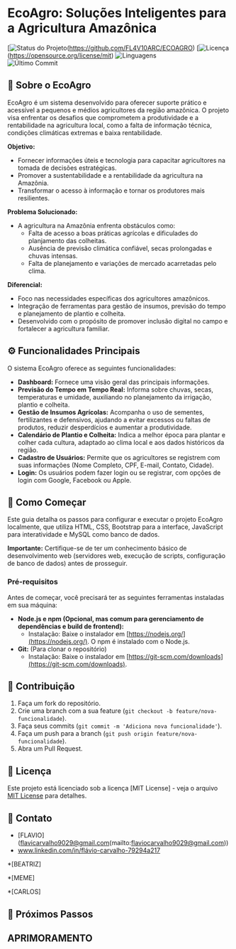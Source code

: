 # EcoAgro: Soluções Inteligentes para a Agricultura Amazônica

[![Status do Projeto](https://img.shields.io/badge/status-em_desenvolvimento-yellow)(https://github.com/FL4V10ARC/ECOAGRO)
[![Licença](https://img.shields.io/badge/licença-MIT-blue.svg)(https://opensource.org/license/mit)
![Linguagens](https://img.shields.io/github/languages/count/FL4V10ARC/ECOAGRO)   
![Último Commit](https://img.shields.io/github/last-commit/FL4V10ARC/ECOAGRO)   

## 🌿 Sobre o EcoAgro

EcoAgro é um sistema desenvolvido para oferecer suporte prático e acessível a pequenos e médios agricultores da região amazônica. O projeto visa enfrentar os desafios que comprometem a produtividade e a rentabilidade na agricultura local, como a falta de informação técnica, condições climáticas extremas e baixa rentabilidade.

**Objetivo:**

* Fornecer informações úteis e tecnologia para capacitar agricultores na tomada de decisões estratégicas.
* Promover a sustentabilidade e a rentabilidade da agricultura na Amazônia.
* Transformar o acesso à informação e tornar os produtores mais resilientes.

**Problema Solucionado:**

* A agricultura na Amazônia enfrenta obstáculos como:
    * Falta de acesso a boas práticas agrícolas e dificulades do planjamento das colheitas.
    * Ausência de previsão climática confiável, secas prolongadas e chuvas intensas.
    * Falta de planejamento e variações de mercado acarretadas pelo clima.

**Diferencial:**

* Foco nas necessidades específicas dos agricultores amazônicos.
* Integração de ferramentas para gestão de insumos, previsão do tempo e planejamento de plantio e colheita.
* Desenvolvido com o propósito de promover inclusão digital no campo e fortalecer a agricultura familiar.

## ⚙️ Funcionalidades Principais

O sistema EcoAgro oferece as seguintes funcionalidades:

* **Dashboard:** Fornece uma visão geral das principais informações.
* **Previsão do Tempo em Tempo Real:** Informa sobre chuvas, secas, temperaturas e umidade, auxiliando no planejamento da irrigação, plantio e colheita.
* **Gestão de Insumos Agrícolas:** Acompanha o uso de sementes, fertilizantes e defensivos, ajudando a evitar excessos ou faltas de produtos, reduzir desperdícios e aumentar a produtividade.
* **Calendário de Plantio e Colheita:** Indica a melhor época para plantar e colher cada cultura, adaptado ao clima local e aos dados históricos da região.
* **Cadastro de Usuários:** Permite que os agricultores se registrem com suas informações (Nome Completo, CPF, E-mail, Contato, Cidade).
* **Login:** Os usuários podem fazer login ou se registrar, com opções de login com Google, Facebook ou Apple.

## 🚀 Como Começar

Este guia detalha os passos para configurar e executar o projeto EcoAgro localmente, que utiliza HTML, CSS, Bootstrap para a interface, JavaScript para interatividade e MySQL como banco de dados.

**Importante:** Certifique-se de ter um conhecimento básico de desenvolvimento web (servidores web, execução de scripts, configuração de banco de dados) antes de prosseguir.

### Pré-requisitos

Antes de começar, você precisará ter as seguintes ferramentas instaladas em sua máquina:

* **Node.js e npm (Opcional, mas comum para gerenciamento de dependências e build de frontend):**
    * Instalação: Baixe o instalador em [https://nodejs.org/](https://nodejs.org/). O npm é instalado com o Node.js.
* **Git:** (Para clonar o repositório)
    * Instalação: Baixe o instalador em [https://git-scm.com/downloads](https://git-scm.com/downloads).

## 🤝 Contribuição

1.  Faça um fork do repositório.
2.  Crie uma branch com a sua feature (`git checkout -b feature/nova-funcionalidade`).
3.  Faça seus commits (`git commit -m 'Adiciona nova funcionalidade'`).
4.  Faça um push para a branch (`git push origin feature/nova-funcionalidade`).
5.  Abra um Pull Request.

## 📄 Licença

Este projeto está licenciado sob a licença [MIT License] - veja o arquivo [MIT License](LICENSE.md) para detalhes.

## 📧 Contato

* [FLAVIO] (flavicarvalho9029@gmail.com(mailto:flaviocarvalho9029@gmail.com))
* www.linkedin.com/in/flávio-carvalho-79294a217
  
*[BEATRIZ]

*[MEME]

*[CARLOS]

## 🚀 Próximos Passos

APRIMORAMENTO
---
